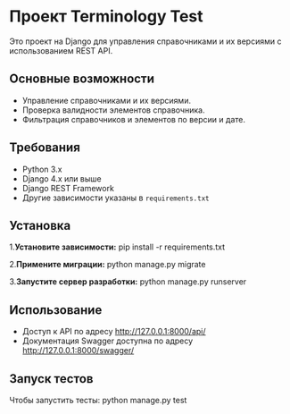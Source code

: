 # Проект Terminology Test

Это проект на Django для управления справочниками и их версиями с использованием REST API.

## Основные возможности

- Управление справочниками и их версиями.
- Проверка валидности элементов справочника.
- Фильтрация справочников и элементов по версии и дате.

## Требования

- Python 3.x
- Django 4.x или выше
- Django REST Framework
- Другие зависимости указаны в `requirements.txt`

## Установка

1.**Установите зависимости:**
    pip install -r requirements.txt

2.**Примените миграции:**
    python manage.py migrate

3.**Запустите сервер разработки:**
    python manage.py runserver

## Использование

- Доступ к API по адресу http://127.0.0.1:8000/api/
- Документация Swagger доступна по адресу http://127.0.0.1:8000/swagger/

## Запуск тестов

Чтобы запустить тесты:
python manage.py test
